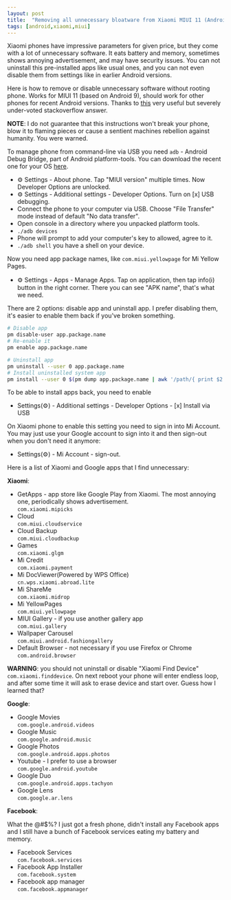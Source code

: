 ```yaml
---
layout: post
title:  "Removing all unnecessary bloatware from Xiaomi MIUI 11 (Android 9)"
tags: [android,xiaomi,miui]
---
```


Xiaomi phones have impressive parameters for given price, but they come with a lot of unnecessary software. It eats battery and memory, sometimes shows annoying advertisement, and may have security issues. You can not uninstall this pre-installed apps like usual ones, and you can not even disable them from settings like in earlier Android versions.

Here is how to remove or disable unnecessary software without rooting phone. Works for MIUI 11 (based on Android 9), should work for other phones for recent Android versions. Thanks to [this](https://stackoverflow.com/a/56968886/890863) very useful but severely under-voted stackoverflow answer.

**NOTE**: I do not guarantee that this instructions won't break your phone, blow it to flaming pieces or cause a sentient machines rebellion against humanity. You were warned.

To manage phone from command-line via USB you need `adb` - Android Debug Bridge, part of Android platform-tools. You can download the recent one for your OS [here](https://developer.android.com/studio/releases/platform-tools).

* ⚙️ Settings - About phone. Tap "MIUI version" multiple times. Now Developer Options are unlocked.
* ⚙️ Settings - Additional settings - Developer Options. Turn on [x] USB debugging.
* Connect the phone to your computer via USB. Choose "File Transfer" mode instead of default "No data transfer".
* Open console in a directory where you unpacked platform tools.
* `./adb devices`
* Phone will prompt to add your computer's key to allowed, agree to it.
* `./adb shell`   you have a shell on your device.

Now you need app package names, like `com.miui.yellowpage` for Mi Yellow Pages. 

* ⚙️ Settings - Apps - Manage Apps. Tap on application, then tap info(ℹ️) button in the right corner. There you can see "APK name", that's what we need.

There are 2 options: disable app and uninstall app. I prefer disabling them, it's easier to enable them back if you've broken something.

```bash
# Disable app
pm disable-user app.package.name
# Re-enable it
pm enable app.package.name

# Uninstall app
pm uninstall --user 0 app.package.name
# Install uninstalled system app
pm install --user 0 $(pm dump app.package.name | awk '/path/{ print $2 }')
```
To be able to install apps back, you need to enable

* Settings(⚙️) - Additional settings - Developer Options - [x] Install via USB

On Xiaomi phone to enable this setting you need to sign in into Mi Account. You may just use your Google account to sign into it and then sign-out when you don't need it anymore:

* Settings(⚙️) - Mi Account - sign-out.

Here is a list of Xiaomi and Google apps that I find unnecessary:

**Xiaomi**:

* GetApps - app store like Google Play from Xiaomi. The most annoying one, periodically shows advertisement.  
`com.xiaomi.mipicks`
* Cloud  
`com.miui.cloudservice`
* Cloud Backup  
`com.miui.cloudbackup`
* Games  
`com.xiaomi.glgm`
* Mi Credit  
`com.xiaomi.payment`
* Mi DocViewer(Powered by WPS Office)  
`cn.wps.xiaomi.abroad.lite`
* Mi ShareMe  
`com.xiaomi.midrop`
* Mi YellowPages  
`com.miui.yellowpage`
* MIUI Gallery - if you use another gallery app  
`com.miui.gallery`
* Wallpaper Carousel  
`com.miui.android.fashiongallery`
* Default Browser - not necessary if you use Firefox or Chrome  
`com.android.browser`

**WARNING**: you should not uninstall or disable "Xiaomi Find Device" `com.xiaomi.finddevice`. On next reboot your phone will enter endless loop, and after some time it will ask to erase device and start over. Guess how I learned that?

**Google**:

* Google Movies  
`com.google.android.videos`
* Google Music  
`com.google.android.music`
* Google Photos  
`com.google.android.apps.photos`
* Youtube - I prefer to use a browser  
`com.google.android.youtube`
* Google Duo  
`com.google.android.apps.tachyon`
* Google Lens  
`com.google.ar.lens`

**Facebook**:

What the @#$%? I just got a fresh phone, didn't install any Facebook apps and I still have a bunch of Facebook services eating my battery and memory.

* Facebook Services  
`com.facebook.services`
* Facebook App Installer  
`com.facebook.system`
* Facebook app manager  
`com.facebook.appmanager`

